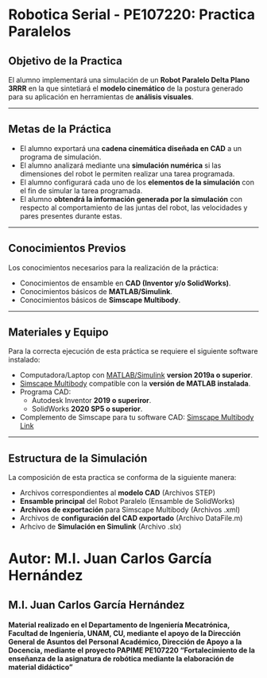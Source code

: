 # Robotica Serial - PE107220: Practica Paralelos
## Objetivo de la Practica
El alumno implementará una simulación de un **Robot Paralelo Delta Plano 3RRR** en la que sintetiará el **modelo cinemático** de la postura generado para su aplicación en herramientas de **análisis visuales**.

***
## Metas de la Práctica
 - El alumno exportará una **cadena cinemática diseñada en CAD** a un programa de simulación.
 - El alumno analizará mediante una **simulación numérica** si las dimensiones del robot le permiten realizar una tarea programada.
 - El alumno configurará cada uno de los **elementos de la simulación** con el fin de simular la tarea programada.
 - El alumno **obtendrá la información generada por la simulación** con respecto al comportamiento de las juntas del robot, las velocidades y pares presentes durante estas.

***
## Conocimientos Previos
Los conocimientos necesarios para la realización de la práctica:
 - Conocimientos de ensamble en **CAD (Inventor y/o SolidWorks)**.
 - Conocimientos básicos de **MATLAB/Simulink**.
 - Conocimientos básicos de **Simscape Multibody**.

***
## Materiales y Equipo
Para la correcta ejecución de esta práctica se requiere el siguiente software instalado: 
 - Computadora/Laptop con [MATLAB/Simulink](https://la.mathworks.com/?s_tid=gn_logo) **version 2019a o superior**.
 - [Simscape Multibody](https://la.mathworks.com/products/simscape-multibody.html) compatible con la **versión de MATLAB instalada**.
 - Programa CAD:
    - Autodesk Inventor **2019 o superiror**.
    - SolidWorks **2020 SP5 o superior**.
 - Complemento de Simscape para tu software CAD: [Simscape Multibody Link](https://la.mathworks.com/help/physmod/smlink/index.html?s_tid=CRUX_lftnav)

***
## Estructura de la Simulación
La composición de esta practica se conforma de la siguiente manera:
- Archivos correspondientes al **modelo CAD** (Archivos STEP)
- **Ensamble principal** del Robot Paralelo (Ensamble de SolidWorks)
- **Archivos de exportación** para Simscape Multibody (Archivos .xml)
- Archivos de **configuración del CAD exportado** (Archivo DataFile.m)
- Arhcivo de **Simulación en Simulink** (Archivo .slx)


# Autor: M.I. Juan Carlos García Hernández

## M.I. Juan Carlos García Hernández

#### Material realizado en el Departamento de Ingeniería Mecatrónica, Facultad de Ingeniería, UNAM, CU, mediante el apoyo de la Dirección General de Asuntos del Personal Académico, Dirección de Apoyo a la Docencia, mediante el proyecto PAPIME PE107220 “Fortalecimiento de la enseñanza de la asignatura de robótica mediante la elaboración de material didáctico”
